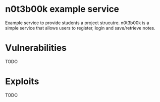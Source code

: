 n0t3b00k example service
====================
Example service to provide students a project strucutre. n0t3b00k is a simple service that allows users to register, login and save/retrieve notes. 


# Vulnerabilities

TODO


# Exploits

TODO